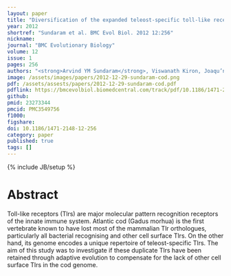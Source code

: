 ```yaml
---
layout: paper
title: "Diversification of the expanded teleost-specific toll-like receptor family in Atlantic cod, <emb>Gadus morhua</emb>"
year: 2012
shortref: "Sundaram et al. BMC Evol Biol. 2012 12:256"
nickname: 
journal: "BMC Evolutionary Biology"
volume: 12 
issue: 1
pages: 256
authors: "<strong>Arvind YM Sundaram</strong>, Viswanath Kiron, Joaqu’n Dopazo, Jorge MO Fernandes*"
image: /assets/images/papers/2012-12-29-sundaram-cod.png
pdf: /assets/assests/papers/2012-12-29-sundaram-cod.pdf
pdflink: https://bmcevolbiol.biomedcentral.com/track/pdf/10.1186/1471-2148-12-256?site=bmcevolbiol.biomedcentral.com
github: 
pmid: 23273344 
pmcid: PMC3549756
f1000: 
figshare: 
doi: 10.1186/1471-2148-12-256
category: paper
published: true
tags: []
---
```

{% include JB/setup %}

# Abstract 

Toll-like receptors (Tlrs) are major molecular pattern recognition receptors of the innate immune system. Atlantic cod (<emb>Gadus morhua</emb>) is the first vertebrate known to have lost most of the mammalian Tlr orthologues, particularly all bacterial recognising and other cell surface Tlrs. On the other hand, its genome encodes a unique repertoire of teleost-specific Tlrs. The aim of this study was to investigate if these duplicate Tlrs have been retained through adaptive evolution to compensate for the lack of other cell surface Tlrs in the cod genome.
